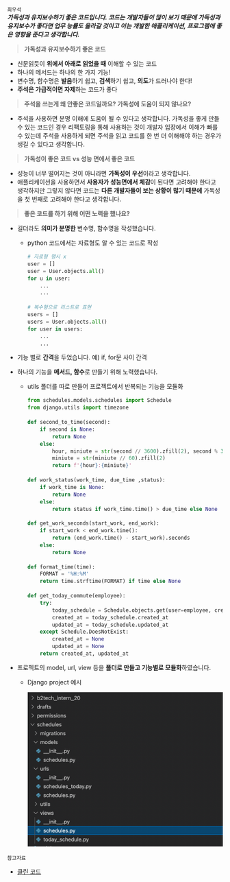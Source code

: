 `최우석`
</br>
***가독성과 유지보수하기 좋은 코드입니다. 코드는 개발자들이 많이 보기 때문에 가독성과 유지보수가 좋다면 업무 능률도 올라갈 것이고 이는 개발한 애플리케이션, 프로그램에 좋은 영향을 준다고 생각합니다.***

> **가독성과 유지보수하기 좋은 코드**

- 신문읽듯이 **위에서 아래로 읽었을 때** 이해할 수 있는 코드
- 하나의 메서드는 하나의 한 가지 기능!
- 변수명, 함수명은 **발음**하기 쉽고, **검색**하기 쉽고, **의도**가 드러나야 한다!
- **주석은 가급적이면 자제**하는 코드가 좋다

> **주석을 쓰는게 왜 안좋은 코드일까요? 가독성에 도움이 되지 않나요?**

- 주석을 사용하면 분명 이해에 도움이 될 수 있다고 생각합니다. 가독성을 좋게 만들 수 있는 코드인 경우 리팩토링을 통해 사용하는 것이 개발자 입장에서 이해가 빠를 수 있는데 주석을 사용하게 되면 주석을 읽고 코드를 한 번 더 이해해야 하는 경우가 생길 수 있다고 생각합니다.

> **가독성이 좋은 코드 vs 성능 면에서 좋은 코드**

- 성능이 너무 떨어지는 것이 아니라면 **가독성이 우선**이라고 생각합니다.
- 애플리케이션을 사용하면서 **사용자가 성능면에서 체감**이 된다면 고려해야 한다고 생각하지만 그렇지 않다면 코드는 **다른 개발자들이 보는 상황이 많기 때문에** 가독성을 첫 번째로 고려해야 한다고 생각합니다.

> **좋은 코드를 하기 위해 어떤 노력을 했나요?**

- 길더라도 **의미가 분명한** 변수명, 함수명을 작성했습니다.
    - python 코드에서는 자료형도 알 수 있는 코드로 작성

        ```python
        # 자료형 명시 x
        user = []
        user = User.objects.all()
        for u in user:
        	...
        	...

        # 복수형으로 리스트로 표현
        users = []
        users = User.objects.all()
        for user in users:
        	...
        	...
        ```

- 기능 별로 **간격**을 두었습니다. 예) if, for문 사이 간격
- 하나의 기능을 **메서드, 함수**로 만들기 위해 노력했습니다.
    - utils 폴더를 따로 만들어 프로젝트에서 반복되는 기능을 모듈화

        ```python
        from schedules.models.schedules import Schedule
        from django.utils import timezone

        def second_to_time(second):
            if second is None:
                return None
            else:
                hour, miniute = str(second // 3600).zfill(2), second % 3600
                miniute = str(miniute // 60).zfill(2)
                return f'{hour}:{miniute}'

        def work_status(work_time, due_time ,status):
            if work_time is None:
                return None
            else:
                return status if work_time.time() > due_time else None

        def get_work_seconds(start_work, end_work):
            if start_work < end_work.time():
                return (end_work.time() - start_work).seconds
            else:
                return None

        def format_time(time):
            FORMAT = '%H:%M'
            return time.strftime(FORMAT) if time else None

        def get_today_commute(employee):
            try:
                today_schedule = Schedule.objects.get(user=employee, created_at__date = timezone.now().strftime('%Y-%m-%d'))
                created_at = today_schedule.created_at
                updated_at = today_schedule.updated_at
            except Schedule.DoesNotExist:
                created_at = None
                updated_at = None
            return created_at, updated_at
        ```

- 프로젝트의 model, url, view 등을 **폴더로 만들고 기능별로 모듈화**하였습니다.
    - Django project 예시

        ![](https://github.com/knotted-developers/Computer-science/blob/48e9646c45d1450357ee932787779959500792a6/Development%20common%20sense/Images/Untitled.png)
       
      
`참고자료`

- [클린 코드](https://holika.tistory.com/entry/%EA%B0%9C%EB%B0%9C%EC%84%9C%EC%A0%81-%ED%81%B4%EB%A6%B0-%EC%BD%94%EB%93%9CClean-Code-%EC%A2%8B%EC%9D%80-%EC%BD%94%EB%93%9C%EB%9E%80-%EB%AC%B4%EC%97%87%EC%9D%B8%EA%B0%80)      
